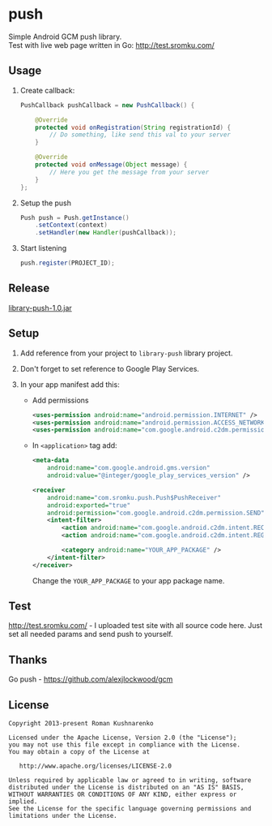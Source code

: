 push
====

Simple Android GCM push library.<br> 
Test with live web page written in Go: http://test.sromku.com/

## Usage

1. Create callback:
	``` java
	PushCallback pushCallback = new PushCallback() {

		@Override
		protected void onRegistration(String registrationId) {
			// Do something, like send this val to your server
		}

		@Override
		protected void onMessage(Object message) {
			// Here you get the message from your server
		}
	};
	```

2. Setup the push
	``` java
	Push push = Push.getInstance()
		.setContext(context)
		.setHandler(new Handler(pushCallback));
	```

3. Start listening
	``` java
	push.register(PROJECT_ID);
	```

## Release
[library-push-1.0.jar](https://github.com/sromku/push/releases/download/1.0/library-push-1.0.jar)

## Setup

1. Add reference from your project to `library-push` library project. 
2. Don't forget to set reference to Google Play Services.
3. In your app manifest add this:

	* Add permissions
		``` xml
		<uses-permission android:name="android.permission.INTERNET" />
	    <uses-permission android:name="android.permission.ACCESS_NETWORK_STATE" />
	    <uses-permission android:name="com.google.android.c2dm.permission.RECEIVE" />

		```

	* In `<application>` tag add:
		``` xml
		<meta-data
            android:name="com.google.android.gms.version"
            android:value="@integer/google_play_services_version" />

        <receiver
            android:name="com.sromku.push.Push$PushReceiver"
            android:exported="true"
            android:permission="com.google.android.c2dm.permission.SEND" >
            <intent-filter>
                <action android:name="com.google.android.c2dm.intent.RECEIVE" />
                <action android:name="com.google.android.c2dm.intent.REGISTRATION" />

                <category android:name="YOUR_APP_PACKAGE" />
            </intent-filter>
        </receiver>
		```

		Change the `YOUR_APP_PACKAGE` to your app package name.

## Test

http://test.sromku.com/ - I uploaded test site with all source code here. Just set all needed params and send push to yourself. 

## Thanks
Go push - https://github.com/alexjlockwood/gcm

## License

    Copyright 2013-present Roman Kushnarenko

    Licensed under the Apache License, Version 2.0 (the "License");
    you may not use this file except in compliance with the License.
    You may obtain a copy of the License at

       http://www.apache.org/licenses/LICENSE-2.0

    Unless required by applicable law or agreed to in writing, software
    distributed under the License is distributed on an "AS IS" BASIS,
    WITHOUT WARRANTIES OR CONDITIONS OF ANY KIND, either express or implied.
    See the License for the specific language governing permissions and
    limitations under the License.
